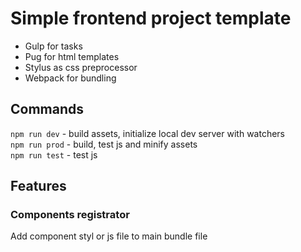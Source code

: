 # Simple frontend project template
* Gulp for tasks
* Pug for html templates
* Stylus as css preprocessor
* Webpack for bundling

## Commands
`npm run dev` - build assets, initialize local dev server with watchers  
`npm run prod` - build, test js and minify assets  
`npm run test` - test js

## Features

### Components registrator
Add component styl or js file to main bundle file
